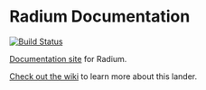 Radium Documentation
======================

[![Build Status](https://travis-ci.org/FormidableLabs/radium-docs.svg?branch=master)](https://travis-ci.org/FormidableLabs/radium-docs)

[Documentation site](https://formidable.com/open-source/radium/) for Radium.

[Check out the wiki](https://github.com/FormidableLabs/formidable-landers/wiki) to learn more about this lander.

